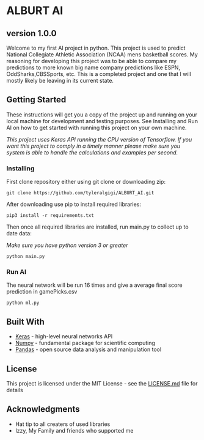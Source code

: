 # ALBURT AI
## version 1.0.0

  Welcome to my first AI project in python. This project is used to predict National Collegiate Athletic Association (NCAA) mens basketball scores. My reasoning for developing this project was to be able to compare my predictions to more known big name company predictions like ESPN, OddSharks,CBSSports, etc. This is a completed project and one that I will mostly likely be leaving in its current state.

## Getting Started

These instructions will get you a copy of the project up and running on your local machine for development and testing purposes. See Installing and Run AI on how to get started with running this project on your own machine.

*This project uses Keras API running the CPU version of Tensorflow. If you want this project to comply in a timely manner please make sure you system is able to handle the calculations and examples per second.*

### Installing

First clone repository either using git clone or downloading zip:
```
git clone https://github.com/tyleralgigi/ALBURT_AI.git
```

After downloading use pip to install required libraries: 
```
pip3 install -r requirements.txt 
```
Then once all required libraries are installed, run main.py to collect up to date data: 

*Make sure you have python version 3 or greater*
```
python main.py
```

### Run AI

The neural network will be run 16 times and give a average final score prediction in gamePicks.csv
```
python ml.py
```

## Built With

* [Keras](http://https://keras.io/) - high-level neural networks API
* [Numpy](https://https://numpy.org/) - fundamental package for scientific computing
* [Pandas](https://https://pandas.pydata.org/) - open source data analysis and manipulation tool

## License

This project is licensed under the MIT License - see the [LICENSE.md](LICENSE.md) file for details

## Acknowledgments

* Hat tip to all creaters of used libraries
* Izzy, My Family and friends who supported me
